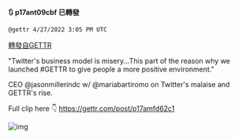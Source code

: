 
**:arrows_clockwise: p17ant09cbf 已轉發**

`@gettr 4/27/2022 3:05 PM UTC`

[轉發自GETTR](https://gettr.com/post/p17ant09cbf)

"Twitter's business model is misery...This part of the reason why we launched #GETTR to give people a more positive environment."

CEO @jasonmillerindc w/ @mariabartiromo on Twitter's malaise and GETTR's rise. 

Full clip here 👇
https://gettr.com/post/p17amfd62c1

![img](https://media.gettr.com/group42/origin/2022/04/27/15/96fce053-7761-d433-9815-f677c1715688/out.jpg)
